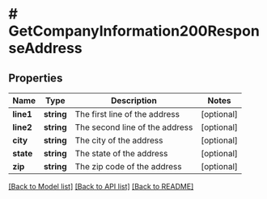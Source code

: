# # GetCompanyInformation200ResponseAddress

## Properties

Name | Type | Description | Notes
------------ | ------------- | ------------- | -------------
**line1** | **string** | The first line of the address | [optional]
**line2** | **string** | The second line of the address | [optional]
**city** | **string** | The city of the address | [optional]
**state** | **string** | The state of the address | [optional]
**zip** | **string** | The zip code of the address | [optional]

[[Back to Model list]](../../README.md#models) [[Back to API list]](../../README.md#endpoints) [[Back to README]](../../README.md)
